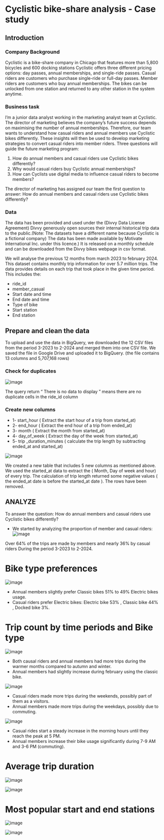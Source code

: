 # Cyclistic bike-share analysis - Case study

## Introduction

### Company Background

Cyclistic is a bike-share company in Chicago that features more than 5,800 bicycles and 600 docking stations
Cyclistic offers three different pricing options: day passes, annual memberships, and single-ride passes. Casual riders are customers who purchase single-ride or full-day passes. Member riders are customers who buy annual memberships.
The bikes can be unlocked from one station and returned to any other station in the system anytime.

### Business task
I’m a junior data analyst working in the marketing analyst team at Cyclistic. The director of marketing believes the company’s future success depends on maximising the number of annual memberships. Therefore, our team wants to understand how casual riders and annual members use Cyclistic bikes differently. 
These insights will then be used to develop marketing strategies to convert casual riders into member riders. 
Three questions will guide the future marketing program:

1. How do annual members and casual riders use Cyclistic bikes differently?
2. Why would casual riders buy Cyclistic annual memberships? 
3. How can Cyclists use digital media to influence casual riders to become members? 

The director of marketing has assigned our team the first question to answer: How do annual members and casual riders use Cyclistic bikes differently?

 ### Data

The data has been provided and used under the (Divvy Data License Agreement) Divvy generously open sources their internal historical trip data to the public.(Note: The datasets have a different name because Cyclistic is a fictional company)
The data has been made available by Motivate International Inc. under this licence.) It is released on a monthly schedule and can be downloaded from the Divvy bikes webpage in csv format.

We will analyse the previous 12 months from march 2023 to february 2024. 
This dataset contains monthly trip information for over 5.7 million trips.
The data provides details on each trip that took place in the given time period. This includes the:
- ride_id
- member_casual
- Start date and time
- End date and time
- Type of bike
- Start station
- End station

## Prepare and clean the data 

To upload and use the data in BigQuery, we downloaded the 12 CSV files from the period 3-2023 to 2-2024 and merged them into one CSV file. We saved the file in Google Drive and uploaded it to BigQuery. (the file contains 13 columns and 5,707,168 rows)

### Check for duplicates

![image](https://github.com/Nizar2804/Cyclistic-/blob/c758b3ab33fbfba038fb19666b36a4100ef33e63/images/duplicate%20check.png)

The query return “ There is no data to display ” means there are no duplicate cells in the ride_id column

### Create new columns

- 1- start_hour ( Extract the start hour of a trip from started_at)
- 2- end_hour ( Extract the end hour of a trip from ended_at)
- 3- month ( Extract the month from started_at)
- 4- day_of_week ( Extract the day of the week from started_at)
- 5- trip _duration_minutes ( calculate the trip length by subtracting ended_at and started_at)

![image](https://github.com/Nizar2804/Cyclistic-/blob/c758b3ab33fbfba038fb19666b36a4100ef33e63/images/clean%20data.png)


We created a new table that includes 5 new columns as mentioned above. 
We used the started_at data to extract the ( Month, Day of week and hour)  of every trip. 
The calculation of trip length returned some negative values ( the ended_at date is before the started_at date ).
         The rows have been removed. 


 ## ANALYZE

To answer the question: How do annual members and casual riders use Cyclistic bikes differently? 
- We started by analyzing the proportion of member and casual riders: 
![image](https://github.com/Nizar2804/Cyclistic-/blob/c758b3ab33fbfba038fb19666b36a4100ef33e63/images/Total%20trips%20by%20customer%20type%20.png)

Over 64% of the trips are made by members and nearly 36% by casual riders During the period 3-2023 to 2-2024.


# Bike type preferences 
![image](https://github.com/Nizar2804/Cyclistic-/blob/c758b3ab33fbfba038fb19666b36a4100ef33e63/images/Trips%20by%20Customer%20and%20Bike%20type%20.png)

- Annual members slightly prefer Classic bikes 51% to 49% Electric bikes usage. 
- Casual riders prefer Electric bikes: 
Electric bike 53% , Classic bike 44% , Docked bike 3%. 


# Trip count by time periods and Bike type

![image](https://github.com/Nizar2804/Cyclistic-/blob/6323088c422bdf98c7f68b48ed9ea77bc9a57171/images/trips%20bu%20months%20and%20bike%20type.png)			
- Both causal riders and annual members had more trips during the warmer months compared to	autumn and winter.
- Annual members had slightly increase during february using the classic bike.


   
![image](https://github.com/Nizar2804/Cyclistic-/blob/6323088c422bdf98c7f68b48ed9ea77bc9a57171/images/trips%20by%20dow%20and%20bike%20type.png)		

- Casual riders made more trips during the weekends, possibly part of them as a visitors.
- Annual members made more trips during the weekdays, possibly due to commuting.
  
![image](https://github.com/Nizar2804/Cyclistic-/blob/6323088c422bdf98c7f68b48ed9ea77bc9a57171/images/trips%20by%20hour%20and%20biketype.png)									
- Casual rides start a steady increase in the morning hours until they reach the peak at 5 PM.
- Annual members increase their bike usage significantly during 7-9 AM and 3-6 PM (commuting).

# Average trip duration

![image](https://github.com/Nizar2804/Cyclistic-/blob/cdf649bdad4e733f7800e5d72b8a2e4d88b53819/images/avg%20by%20months.png)


![image](https://github.com/Nizar2804/Cyclistic-/blob/6323088c422bdf98c7f68b48ed9ea77bc9a57171/images/avg%20by%20day%20of%20week.png)						


# Most popular start and end stations

![image](https://github.com/Nizar2804/Cyclistic-/blob/6323088c422bdf98c7f68b48ed9ea77bc9a57171/images/top%2010%20start%20stations.png)																									

![image](https://github.com/Nizar2804/Cyclistic-/blob/6323088c422bdf98c7f68b48ed9ea77bc9a57171/images/top%2010%20end%20stations.png)																									
